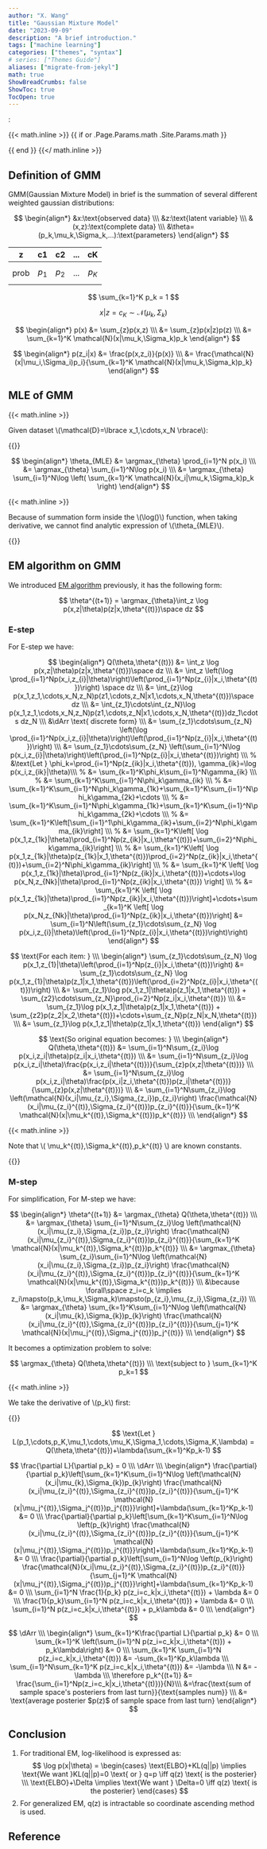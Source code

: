 ```yaml
---
author: "X. Wang"
title: "Gaussian Mixture Model"
date: "2023-09-09"
description: "A brief introduction."
tags: ["machine learning"]
categories: ["themes", "syntax"]
# series: ["Themes Guide"]
aliases: ["migrate-from-jekyl"]
math: true
ShowBreadCrumbs: false
ShowToc: true
TocOpen: true
---
```


:                                                         

{{< math.inline >}}
{{ if or .Page.Params.math .Site.Params.math }}

<link rel="stylesheet" href="https://cdn.jsdelivr.net/npm/katex@0.16.8/dist/katex.min.css" integrity="sha384-GvrOXuhMATgEsSwCs4smul74iXGOixntILdUW9XmUC6+HX0sLNAK3q71HotJqlAn" crossorigin="anonymous">

<!-- The loading of KaTeX is deferred to speed up page rendering -->
<script defer src="https://cdn.jsdelivr.net/npm/katex@0.16.8/dist/katex.min.js" integrity="sha384-cpW21h6RZv/phavutF+AuVYrr+dA8xD9zs6FwLpaCct6O9ctzYFfFr4dgmgccOTx" crossorigin="anonymous"></script>

<!-- To automatically render math in text elements, include the auto-render extension: -->
<script defer src="https://cdn.jsdelivr.net/npm/katex@0.16.8/dist/contrib/auto-render.min.js" integrity="sha384-+VBxd3r6XgURycqtZ117nYw44OOcIax56Z4dCRWbxyPt0Koah1uHoK0o4+/RRE05" crossorigin="anonymous"
    onload="renderMathInElement(document.body);"></script>
{{ end }}
{{</ math.inline >}}

<style>
    /* Set the font size of all math elements to 16px */
    .katex {
        font-size: 16px !important;
    }
</style>

## Definition of GMM

GMM(Gaussian Mixture Model) in brief is the summation of several different weighted gaussian distributions:

$$
\begin{align*}
&x:\text{observed data} \\\
&z:\text{latent variable} \\\
&(x,z):\text{complete data} \\\
&\theta=(p_k,\mu_k,\Sigma_k,...):\text{parameters}
\end{align*}
$$

<center>

| z   | c1     | c2   | ...   | cK   |
| --------- | -------- | ------ | ------ | ------ |  
| prob | $$p_1$$ | $$p_2$$ | ... | $$p_K$$ |

</center>

$$
\sum_{k=1}^K p_k = 1
$$

$$
x|z=c_K \sim \mathcal{N}(\mu_k,\Sigma_k)
$$

$$
\begin{align*}
p(x) &= \sum_{z}p(x,z) \\\
&= \sum_{z}p(x|z)p(z) \\\
&= \sum_{k=1}^K \mathcal{N}(x|\mu_k,\Sigma_k)p_k
\end{align*}
$$

$$
\begin{align*}
p(z_i|x) &= \frac{p(x,z_i)}{p(x)} \\\
&= \frac{\mathcal{N}(x|\mu_i,\Sigma_i)p_i}{\sum_{k=1}^K \mathcal{N}(x|\mu_k,\Sigma_k)p_k}
\end{align*}
$$

## MLE of GMM

{{< math.inline >}}
<p>
Given dataset \(\mathcal{D}=\lbrace x_1,\cdots,x_N \rbrace\):
</p>
{{</ math.inline >}}

$$
\begin{align*}
\theta_{MLE} &= \argmax_{\theta} \prod_{i=1}^N p(x_i) \\\
&= \argmax_{\theta} \sum_{i=1}^N\log p(x_i) \\\
&= \argmax_{\theta} \sum_{i=1}^N\log \left( \sum_{k=1}^K \mathcal{N}(x_i|\mu_k,\Sigma_k)p_k \right)
\end{align*}
$$

{{< math.inline >}}
<p>
Because of summation form inside the \(\log()\) function, when taking derivative, we cannot find analytic expression of \(\theta_{MLE}\).
</p>
{{</ math.inline >}}

## EM algorithm on GMM

We introduced [EM algorithm](https://tirmisula.github.io/posts/expectation-maximization/#generalized-em-algorithm) previously, it has the following form:

$$
\theta^{(t+1)} = \argmax_{\theta}\int_z \log p(x,z|\theta)p(z|x,\theta^{(t)})\space dz
$$

### E-step

For E-step we have:

$$
\begin{align*}
Q(\theta,\theta^{(t)}) &= \int_z \log p(x,z|\theta)p(z|x,\theta^{(t)})\space dz \\\
&= \int_z \left(\log \prod_{i=1}^Np(x_i,z_{i}|\theta)\right)\left(\prod_{i=1}^Np(z_{i}|x_i,\theta^{(t)})\right) \space dz \\\
&= \int_{z}\log p(x_1,z_1,\cdots,x_N,z_N)p(z1,\cdots,z_N|x1,\cdots,x_N,\theta^{(t)})\space dz \\\
&= \int_{z_1}\cdots\int_{z_N}\log p(x_1,z_1,\cdots,x_N,z_N)p(z1,\cdots,z_N|x1,\cdots,x_N,\theta^{(t)})dz_1\cdots dz_N \\\
&\dArr \text{ discrete form} \\\
&= \sum_{z_1}\cdots\sum_{z_N} \left(\log \prod_{i=1}^Np(x_i,z_{i}|\theta)\right)\left(\prod_{i=1}^Np(z_{i}|x_i,\theta^{(t)})\right) \\\
&= \sum_{z_1}\cdots\sum_{z_N} \left(\sum_{i=1}^N\log p(x_i,z_{i}|\theta)\right)\left(\prod_{i=1}^Np(z_{i}|x_i,\theta^{(t)})\right) \\\
% &\text{Let } \phi_k=\prod_{i=1}^Np(z_{ik}|x_i,\theta^{(t)}), \gamma_{ik}=\log p(x_i,z_{ik}|\theta)\\\
% &= \sum_{k=1}^K\phi_k\sum_{i=1}^N\gamma_{ik} \\\
% &= \sum_{k=1}^K\sum_{i=1}^N\phi_k\gamma_{ik} \\\
% &= \sum_{k=1}^K\sum_{i=1}^N\phi_k\gamma_{1k}+\sum_{k=1}^K\sum_{i=1}^N\phi_k\gamma_{2k}+\cdots \\\
% &= \sum_{k=1}^K\sum_{i=1}^N\phi_k\gamma_{1k}+\sum_{k=1}^K\sum_{i=1}^N\phi_k\gamma_{2k}+\cdots \\\
% &= \sum_{k=1}^K\left[\sum_{i=1}^1\phi_k\gamma_{ik}+\sum_{i=2}^N\phi_k\gamma_{ik}\right] \\\
% &= \sum_{k=1}^K\left[ \log p(x_1,z_{1k}|\theta)\prod_{i=1}^Np(z_{ik}|x_i,\theta^{(t)})+\sum_{i=2}^N\phi_k\gamma_{ik}\right] \\\
% &= \sum_{k=1}^K\left[ \log p(x_1,z_{1k}|\theta)p(z_{1k}|x_1,\theta^{(t)})\prod_{i=2}^Np(z_{ik}|x_i,\theta^{(t)})+\sum_{i=2}^N\phi_k\gamma_{ik}\right] \\\
% &= \sum_{k=1}^K \left[ \log p(x_1,z_{1k}|\theta)\prod_{i=1}^Np(z_{ik}|x_i,\theta^{(t)})+\cdots+\log p(x_N,z_{Nk}|\theta)\prod_{i=1}^Np(z_{ik}|x_i,\theta^{(t)}) \right] \\\
% &= \sum_{k=1}^K \left[ \log p(x_1,z_{1k}|\theta)\prod_{i=1}^Np(z_{ik}|x_i,\theta^{(t)})\right]+\cdots+\sum_{k=1}^K \left[ \log p(x_N,z_{Nk}|\theta)\prod_{i=1}^Np(z_{ik}|x_i,\theta^{(t)})\right]
&= \sum_{i=1}^N\left(\sum_{z_1}\cdots\sum_{z_N} \log p(x_i,z_{i}|\theta)\left(\prod_{i=1}^Np(z_{i}|x_i,\theta^{(t)})\right)\right)
\end{align*}
$$

$$
\text{For each item: } \\\
\begin{align*}
\sum_{z_1}\cdots\sum_{z_N} \log p(x_1,z_{1}|\theta)\left(\prod_{i=1}^Np(z_{i}|x_i,\theta^{(t)})\right) &= \sum_{z_1}\cdots\sum_{z_N} \log p(x_1,z_{1}|\theta)p(z_1|x_1,\theta^{(t)})\left(\prod_{i=2}^Np(z_{i}|x_i,\theta^{(t)})\right) \\\
&= \sum_{z_1}\log p(x_1,z_1|\theta)p(z_1|x_1,\theta^{(t)}) + \sum_{z2}\cdots\sum_{z_N}\prod_{i=2}^Np(z_i|x_i,\theta^{(t)}) \\\
&= \sum_{z_1}\log p(x_1,z_1|\theta)p(z_1|x_1,\theta^{(t)}) + \sum_{z2}p(z_2|x_2,\theta^{(t)})+\cdots+\sum_{z_N}p(z_N|x_N,\theta^{(t)}) \\\
&= \sum_{z_1}\log p(x_1,z_1|\theta)p(z_1|x_1,\theta^{(t)})
\end{align*}
$$

$$
\text{So original equation becomes: } \\\
\begin{align*}
Q(\theta,\theta^{(t)}) &= \sum_{i=1}^N\sum_{z_i}\log p(x_i,z_i|\theta)p(z_i|x_i,\theta^{(t)}) \\\
&= \sum_{i=1}^N\sum_{z_i}\log p(x_i,z_i|\theta)\frac{p(x_i,z_i|\theta^{(t)})}{\sum_{z}p(x,z|\theta^{(t)})} \\\
&= \sum_{i=1}^N\sum_{z_i}\log p(x_i,z_i|\theta)\frac{p(x_i|z_i,\theta^{(t)})p(z_i|\theta^{(t)})}{\sum_{z}p(x,z|\theta^{(t)})} \\\
&= \sum_{i=1}^N\sum_{z_i}\log \left(\mathcal{N}(x_i|\mu_{z_i},\Sigma_{z_i})p_{z_i}\right) \frac{\mathcal{N}(x_i|\mu_{z_i}^{(t)},\Sigma_{z_i}^{(t)})p_{z_i}^{(t)}}{\sum_{k=1}^K \mathcal{N}(x|\mu_k^{(t)},\Sigma_k^{(t)})p_k^{(t)}} \\\
\end{align*}
$$

{{< math.inline >}}
<p>
Note that \( \mu_k^{(t)},\Sigma_k^{(t)},p_k^{(t)} \) are known constants.
</p>
{{</ math.inline >}}

### M-step

For simplification, For M-step we have:

$$
\begin{align*}
\theta^{(t+1)} &= \argmax_{\theta} Q(\theta,\theta^{(t)}) \\\
&= \argmax_{\theta} \sum_{i=1}^N\sum_{z_i}\log \left(\mathcal{N}(x_i|\mu_{z_i},\Sigma_{z_i})p_{z_i}\right) \frac{\mathcal{N}(x_i|\mu_{z_i}^{(t)},\Sigma_{z_i}^{(t)})p_{z_i}^{(t)}}{\sum_{k=1}^K \mathcal{N}(x|\mu_k^{(t)},\Sigma_k^{(t)})p_k^{(t)}} \\\
&= \argmax_{\theta} \sum_{z_i}\sum_{i=1}^N\log \left(\mathcal{N}(x_i|\mu_{z_i},\Sigma_{z_i})p_{z_i}\right) \frac{\mathcal{N}(x_i|\mu_{z_i}^{(t)},\Sigma_{z_i}^{(t)})p_{z_i}^{(t)}}{\sum_{k=1}^K \mathcal{N}(x|\mu_k^{(t)},\Sigma_k^{(t)})p_k^{(t)}} \\\
&\because \forall\space z_i=c_k \implies z_i\mapsto(p_k,\mu_k,\Sigma_k)\mapsto(p_{z_i},\mu_{z_i},\Sigma_{z_i}) \\\
&= \argmax_{\theta} \sum_{k=1}^K\sum_{i=1}^N\log \left(\mathcal{N}(x_i|\mu_{k},\Sigma_{k})p_{k}\right) \frac{\mathcal{N}(x_i|\mu_{z_i}^{(t)},\Sigma_{z_i}^{(t)})p_{z_i}^{(t)}}{\sum_{j=1}^K \mathcal{N}(x|\mu_j^{(t)},\Sigma_j^{(t)})p_j^{(t)}} \\\
\end{align*}
$$

It becomes a optimization problem to solve:

$$
\argmax_{\theta} Q(\theta,\theta^{(t)}) \\\
\text{subject to } \sum_{k=1}^K p_k=1
$$

{{< math.inline >}}
<p>
We take the derivative of \(p_k\) first:
</p>
{{</ math.inline >}}

$$
\text{Let } L(p_1,\cdots,p_K,\mu_1,\cdots,\mu_K,\Sigma_1,\cdots,\Sigma_K,\lambda) = Q(\theta,\theta^{(t)})+\lambda(\sum_{k=1}^Kp_k-1)
$$

$$
\frac{\partial L}{\partial p_k} = 0 \\\
\dArr \\\
\begin{align*}
\frac{\partial}{\partial p_k}\left[\sum_{k=1}^K\sum_{i=1}^N\log \left(\mathcal{N}(x_i|\mu_{k},\Sigma_{k})p_{k}\right) \frac{\mathcal{N}(x_i|\mu_{z_i}^{(t)},\Sigma_{z_i}^{(t)})p_{z_i}^{(t)}}{\sum_{j=1}^K \mathcal{N}(x|\mu_j^{(t)},\Sigma_j^{(t)})p_j^{(t)}}\right]+\lambda(\sum_{k=1}^Kp_k-1) &= 0 \\\
\frac{\partial}{\partial p_k}\left[\sum_{k=1}^K\sum_{i=1}^N\log \left(p_{k}\right) \frac{\mathcal{N}(x_i|\mu_{z_i}^{(t)},\Sigma_{z_i}^{(t)})p_{z_i}^{(t)}}{\sum_{j=1}^K \mathcal{N}(x|\mu_j^{(t)},\Sigma_j^{(t)})p_j^{(t)}}\right]+\lambda(\sum_{k=1}^Kp_k-1) &= 0 \\\
\frac{\partial}{\partial p_k}\left[\sum_{i=1}^N\log \left(p_{k}\right) \frac{\mathcal{N}(x_i|\mu_{z_i}^{(t)},\Sigma_{z_i}^{(t)})p_{z_i}^{(t)}}{\sum_{j=1}^K \mathcal{N}(x|\mu_j^{(t)},\Sigma_j^{(t)})p_j^{(t)}}\right]+\lambda(\sum_{k=1}^Kp_k-1) &= 0 \\\
\sum_{i=1}^N \frac{1}{p_k} p(z_i=c_k|x_i,\theta^{(t)}) + \lambda &= 0 \\\
\frac{1}{p_k}\sum_{i=1}^N  p(z_i=c_k|x_i,\theta^{(t)}) + \lambda &= 0 \\\
\sum_{i=1}^N  p(z_i=c_k|x_i,\theta^{(t)}) + p_k\lambda &= 0 \\\
\end{align*}
$$

$$
\dArr \\\
\begin{align*}
\sum_{k=1}^K\frac{\partial L}{\partial p_k} &= 0 \\\
\sum_{k=1}^K \left(\sum_{i=1}^N  p(z_i=c_k|x_i,\theta^{(t)}) + p_k\lambda\right) &= 0 \\\
\sum_{k=1}^K \sum_{i=1}^N  p(z_i=c_k|x_i,\theta^{(t)}) &= -\sum_{k=1}^Kp_k\lambda \\\
\sum_{i=1}^N\sum_{k=1}^K  p(z_i=c_k|x_i,\theta^{(t)}) &= -\lambda \\\
N &= -\lambda \\\
\therefore p_k^{(t+1)} &= \frac{\sum_{i=1}^Np(z_i=c_k|x_i,\theta^{(t)})}{N}\\\
&=\frac{\text{sum of sample space's posteriers from last turn}}{\text{samples num}} \\\
&= \text{average posterier $p(z)$ of sample space from last turn}
\end{align*}
$$

## Conclusion

1. For traditional EM, log-likelihood is expressed as:
$$
\log p(x|\theta) = \begin{cases}
\text{ELBO}+KL(q||p) \implies \text{We want }KL(q||p)=0 \text{ or } q=p \iff q(z) \text{ is the posterier} \\\
\text{ELBO}+\Delta \implies \text{We want } \Delta=0 \iff q(z) \text{ is the posterier}
\end{cases}
$$
2. For generalized EM, q(z) is intractable so coordinate ascending method is used.


## Reference

[^1]: From [video](https://www.bilibili.com/video/BV1aE411o7qd?p=65).
